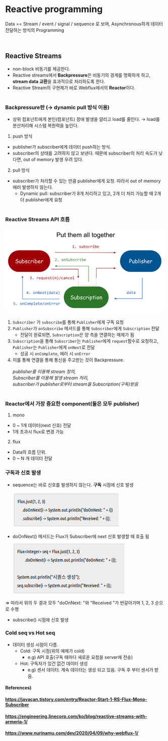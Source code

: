 # Reactive programming

Data == Stream / event / signal / sequence 로 보며, Asynchronous하게 데이터 전달하는 방식의 Programming

<br>

## Reactive Streams

* non-block 비동기를 제공한다.
* Reactive streams에서 **Backpressure**은 비동기의 경계를 명확하게 하고, **stream data 교환**을 효과적으로 처리하도록 한다.
* Reactive Stream의 구현체가 바로 Webflux에서의 **Reactor**이다.
<br><br>

### Backpressure란 (→ dynamic pull 방식 이용)

- 상위 컴포넌트에게 본인(컴포넌트) 장애 발생을 알리고 load를 줄인다. → load를 분산처리해 시스템 복원력을 높인다.

1. push 방식
* publisher가 subscriber에게 데이터 push하는 방식.
* subscriber의 상태를 고려하지 않고 보낸다. 때문에 subscriber의 처리 속도가 낮다면, out of memory 발생 우려 있다.

2. pull 방식
* subscriber가 처리할 수 있는 만큼 publisher에게 요청. 따라서 out of memory 에러 발생하지 않는다.
	- Dynamic pull: subscriber가 8개 처리하고 있고, 2개 더 처리 가능할 때 2개 더 publisher에게 요청
 <br><br>

### Reactive Streams API 흐름 

<img src = "./images/reactiveflow.png">

1. `Subscriber` 가 `subscribe`를 통해 `Publisher`에게 구독 요청
2. `Publisher`가 `onSubscribe` 메서드를 통해 `Subscriber`에게 `Subscription` 전달
	- 전달이 완료되면, `Subscription`은 양 측을 연결하는 매체가 됨
3. `Subscription`을 통해 `Subscriber`는 `Publisher`에게 `request`함수로 요청하고, `Publisher`는 `Publisher`에게 `onNext`로 전달
	- 성공 시 `onComplete`, 에러 시 `onError`
4. 이를 통해 연결을 통해 통신을 주고받는 것이 Backpressure.
<br><br>
_publisher를 이용해 stream 정의,<br>
Subscriber를 이용해 발생 stream 처리,<br>
subscriber가 publisher로부터 stream을 Subscription(구독)받음_
<br><br>

### Reactor에서 가장 중요한 component(둘은 모두 publisher)
1. mono
- 0 ~ 1개 데이터(next 신호) 전달
- 1개 초과시 flux로 변경 가능
2. flux
- Data의 흐름 단위.
- 0 ~ N 개 데이터 전달

### 구독과 신호 발생

- sequence는 바로 신호를 발생하지 않는다. **구독** 시점에 신호 발생

    <img src = "./images/first.png">

- doOnNext() 메서드는 Flux가 Subscriber에 next 신호 발생할 때 호출 됨

    <img src = "./images/second.png">

⇒ 따라서 위의 두 결과 모두 "doOnNext: "와 "Received "가 번갈아가며 1, 2, 3 순으로 수행

- subscribe() 시점에 신호 발생

### Cold seq vs Hot seq

- 데이터 생성 시점이 다름.
    - Cold: 구독 시점(위의 예제가 cold)
        - e.g) API 호출(구독 때마다 새로운 요청을 server에 전송)
    - Hot: 구독자가 있건 없건 데이터 생성
        - e.g) 센서 데이터. 계속 데이터는 생성 되고 있음. 구독 후 부터 센서가 받음.



#### References)

#### https://javacan.tistory.com/entry/Reactor-Start-1-RS-Flux-Mono-Subscriber <br>

#### https://engineering.linecorp.com/ko/blog/reactive-streams-with-armeria-1/ <br>

#### https://www.nurinamu.com/dev/2020/04/09/why-webflux-1/